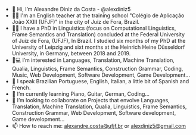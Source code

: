 - 👋 Hi, I’m Alexandre Diniz da Costa - @alexdiniz5
- 🧑‍🏫 I'm an English teacher at the training school "Colégio de Aplicação João XXIII (UFJF)" in the city of Juiz de Fora, Brazil.
- 👨‍🎓 I have a PhD in Linguistics (focus on Computational Linguistics, Frame Semantics and Translation) concluded at the Federal University of Juiz de Fora, (UFJF), In Brazil. I studied six months of my PhD at the University of Leipzig and sixt months at the Heinrich Heine Düsseldorf University, in Germany, between 2018 and 2019.
- 👀💻 I’m interested in Languages, Translation, Machine Translation, Qualia, Linguistics, Frame Semantics, Construction Grammar, Coding, Music, Web Development, Software Development, Game Development...
- 👄 I speak Brazilian Portuguese, English, Italian, a little bit of Spanish and French.
- 🌱 I’m currently learning Piano, Guitar, German, Coding...
- 💞️ I’m looking to collaborate on Projects that envolve Languages, Translation, Machine Translation, Qualia, Linguistics, Frame Semantics, Construction Grammar, Web Development, Software development, Game development...
- 📫 How to reach me: alexandre.costa@ufjf.br or alexdiniz5@gmail.com

<!---
alexdiniz5/alexdiniz5 is a ✨ special ✨ repository because its `README.md` (this file) appears on your GitHub profile.
You can click the Preview link to take a look at your changes.
--->
